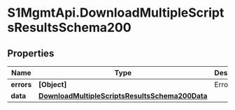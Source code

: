 # S1MgmtApi.DownloadMultipleScriptsResultsSchema200

## Properties
Name | Type | Description | Notes
------------ | ------------- | ------------- | -------------
**errors** | **[Object]** | Errors | [optional] 
**data** | [**DownloadMultipleScriptsResultsSchema200Data**](DownloadMultipleScriptsResultsSchema200Data.md) |  | [optional] 


